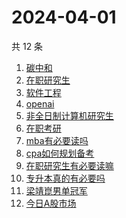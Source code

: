 # 2024-04-01

共 12 条

<!-- BEGIN -->
<!-- 最后更新时间 Mon Apr 01 2024 19:02:09 GMT+0800 (China Standard Time) -->

1. [碳中和](https://www.zhihu.com/search?q=碳中和)
1. [在职研究生](https://www.zhihu.com/search?q=在职研究生)
1. [软件工程](https://www.zhihu.com/search?q=软件工程)
1. [openai](https://www.zhihu.com/search?q=openai)
1. [非全日制计算机研究生](https://www.zhihu.com/search?q=非全日制计算机研究生)
1. [在职考研](https://www.zhihu.com/search?q=在职考研)
1. [mba有必要读吗](https://www.zhihu.com/search?q=mba有必要读吗)
1. [cpa如何规划备考](https://www.zhihu.com/search?q=cpa如何规划备考)
1. [在职研究生有必要读嘛](https://www.zhihu.com/search?q=在职研究生有必要读嘛)
1. [专升本真的有必要吗](https://www.zhihu.com/search?q=专升本真的有必要吗)
1. [梁靖崑男单冠军](https://www.zhihu.com/search?q=梁靖崑男单冠军)
1. [今日A股市场](https://www.zhihu.com/search?q=今日A股市场)

<!-- END -->

